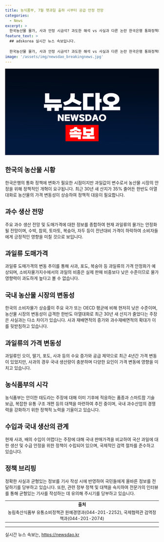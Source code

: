 ```yaml
---
title: 농식품부, 7월 햇과일 출하 시부터 공급 안정 전망
categories:
  - News
excerpt: >
  한국농산물 물가, 사과 안정 시금석? 과도한 해석 vs 사실과 다른 논란 한국은행 통화정책에 영향을 미칠만한 농산물 가격 변동성과 관련, 최근 4년간 사과, 오이 등 과일가격 상승에 대한 논란이 높아지고 있다. 농식품부는 이에 대해 사과와 배 등의 물가 영향력이 과대 평가되고 있으며, 과일류의 가격이 안정화될 전망이라고 설명하고 있다. 그러나 전문가들은 이에 대해 의견 충돌이 이어지고 있다. 최근 30년 새 산지가 35% 줄어든 것과 같은 기후변화로 인한 문제도 함께 대두되고 있다.
feature_text: >
  ## adskorea 실시간 뉴스 속보입니다.

  한국농산물 물가, 사과 안정 시금석? 과도한 해석 vs 사실과 다른 논란 한국은행 통화정책에 영향을 미칠만한 농산물 가격 변동성과 관련, 최근 4년간 사과, 오이 등 과일가격 상승에 대한 논란이 높아지고 있다. 농식품부는 이에 대해 사과와 배 등의 물가 영향력이 과대 평가되고 있으며, 과일류의 가격이 안정화될 전망이라고 설명하고 있다. 그러나 전문가들은 이에 대해 의견 충돌이 이어지고 있다. 최근 30년 새 산지가 35% 줄어든 것과 같은 기후변화로 인한 문제도 함께 대두되고 있다.
image: '/assets/img/newsdao_breakingnews.jpg'
---
```


<p><img src="/assets/img/newsdao_breakingnews.jpg" alt="adskorea 속보" /></p>

<h2 data-ke-size="size26">한국의 농산물 시황</h2>

<p data-ke-size="size16">한국은행의 통화 정책에 변화가 필요한 시점이지만 과일값이 변수로서 농산물 시장의 안정을 위해 정책적인 개혁이 요구됩니다. 최근 30년 새 산지가 35% 줄어든 한반도 아열대화로 농산물의 가격 변동성이 상승하여 정책적 대응이 필요합니다.</p>

<h2 data-ke-size="size26">과수 생산 전망</h2>

<p data-ke-size="size16">주요 과수 생산 전망 및 도매가격에 대한 정보를 종합하여 현재 과일류의 물가는 안정화될 전망이며, 수박, 참외, 토마토, 복숭아, 자두 등이 전년대비 가격이 하락하여 소비자들에게 긍정적인 영향을 미칠 것으로 보입니다.</p>

<h2 data-ke-size="size26">과일류 도매가격</h2>

<p data-ke-size="size16">과일류 도매가격의 변동 추이를 통해 사과, 포도, 복숭아 등 과일류의 가격 안정화가 예상되며, 소비자물가지수에서의 과일의 비중은 실제 판매 비중보다 낮은 수준이므로 물가 영향력이 과도하게 높다고 볼 수 없습니다.</p>

<h2 data-ke-size="size26">국내 농산물 시장의 변동성</h2>

<p data-ke-size="size16">한국의 소비자물가 상승률이 주요 국가 또는 OECD 평균에 비해 현저히 낮은 수준이며, 농산물 시장의 변동성이 급격한 한반도 아열대화로 최근 30년 새 산지가 줄었다는 주장은 사실과는 다소 차이가 있습니다. 사과 재배면적의 증가와 과수재배면적의 확대가 이를 뒷받침하고 있습니다.</p>

<h2 data-ke-size="size26">과일류의 가격 변동성</h2>

<p data-ke-size="size16">과일류인 오이, 딸기, 포도, 사과 등의 수요 증가와 공급 제약으로 최근 4년간 가격 변동이 있었지만, 사과의 경우 국내 생산량이 충분하며 다양한 요인이 가격 변동에 영향을 미치고 있습니다.</p>

<h2 data-ke-size="size26">농식품부의 시각</h2>

<p data-ke-size="size16">농식품부는 안이한 태도라는 주장에 대해 이미 기후에 적응하는 품종과 스마트팜 기술 보급, 복잡한 유통 구조 개편 등의 대책을 마련하여 추진 중이며, 국내 과수산업의 경쟁력을 강화하기 위한 정책적 노력을 기울이고 있습니다.</p>

<h2 data-ke-size="size26">수입과 국내 생산의 관계</h2>

<p data-ke-size="size16">현재 사과, 배의 수입이 어렵다는 주장에 대해 국내 판매가격을 비교하여 국산 과일에 대한 생산 및 수급 안정을 위한 정책이 수립되어 있으며, 국제적인 검역 절차를 준수하고 있습니다.</p>

<h2 data-ke-size="size26">정책 브리핑</h2>

<p data-ke-size="size16">정확한 사실과 균형있는 정보를 기사 작성 시에 반영하여 국민들에게 올바른 정보를 전달하기를 당부하고 있습니다. 또한, 관련 정부 정책 및 대책을 숙지하여 전문가의 인터뷰를 통해 균형있는 기사를 작성하는 데 유의해 주시기를 당부하고 있습니다.</p>

<table>
    <tr>
        <td style="text-align: center; height: 17px;"><b>출처</b></td>
    </tr>
    <tr>
        <td style="text-align: center; height: 17px;">농림축산식품부 유통소비정책관 원예경영과(044-201-2252), 국제협력관 검역정책과(044-201-2074)</td>
    </tr>
</table>

<p><hr></p>
실시간 뉴스 속보는, <a href="https://newsdao.kr" rel="dofollow">https://newsdao.kr</a>


